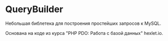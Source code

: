 # QueryBuilder

Небольшая библетека для построения простейших запросов к MySQL.

Основана на коде из курса "PHP PDO: Работа с базой данных" hexlet.io.